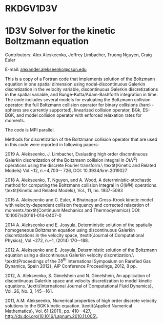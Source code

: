 # RKDGV1D3V 
# 1D3V Solver for the kinetic Boltzmann equation

Contributors: Alex Aleskeenko, Jeffrey Limbacher, Truong Nguyen, Craig Euler

E-mail: alexander.alekseenko@csun.edu

This is a copy of a Fortran code that implements solution of the Boltzmann equation in one spatial dimension using nodal-discontinuous 
Galerkin discretization in the velocity variable, discontinuous Galerkin discretizations in the spatial variable, and 
Runge-Kutta/Adam-Bashforth integration in time. The code includes several models for evaluating the Boltzmann collision 
operator: the full Boltzmann collision operator for binary collisions (hard--spheres are currently 
supported), linearized collision operator, BGk, ES-BGK, and model collision operator with enforced relaxation rates for moments. 

The code is MPI parallel. 

Methods for discretization of the Boltzmann collision operator that are used in this code were reported in following papers: 

2019 A. Alekseenko, J.  Limbacher, Evaluating high order discontinuous Galerkin discretization of the Boltzmann
collision integral in $O(N^2)$ operations using the discrete Fourier transform.\ \textit{Kinetic and Related Models} Vol.~12, 
n.~4,703-- 726, DOI: 10.3934/krm.2019027 

2018 A. Alekseenko, T. Nguyen, and A. Wood, A deterministic-stochastic method for computing the
Boltzmann collision Integral in $O(MN)$ operations. \textit{Kinetic and Related Models}, Vol.\, 11, no. 1937-5093

2015 A. Alekseenko and C. Euler, A Bhatnagar-Gross-Krook kinetic model with velocity-dependent collision frequency and 
corrected relaxation of moments.\textit{Continuum Mechanics and Thermodynamics} DOI: 10.1007/s00161-014-0407-0

2014 A. Alekseenko and E. Josyula, Deterministic solution of the spatially homogeneous
Boltzmann equation using discontinuous Galerkin discretizations in the velocity space, 
\textit{Journal of Computational Physics}, Vol.~272, n.~1, (2014) 170--188.

2012 A. Alekseenko and E. Josyula, Deterministic solution of the Boltzmann equation using a discontinuous
Galerkin velocity discretization.\ \textit{Proceedings of the $28^{\mathrm{th}}$ International Symposium 
on Rarefied Gas Dynamics, Spain 2012}, AIP Conference Proceedings, 2012, 8 pp.

2012, A. Alekseenko, S. Gimelshein and N. Gimelshein, An application of discontinuous Galerkin space and velocity discretization to model kinetic equations. \textit{International Journal of Computational Fluid Dynamics}, Vol. 26, No. 3, 145--161.

2011, A.M. Alekseenko, Numerical properties of high order discrete velocity solutions to the BGK kinetic equation. \textit{Applied Numerical Mathematics}, Vol. 61 (2011), pp. 410--427, http://dx.doi.org/10.1016/j.apnum.2010.11.005\.


